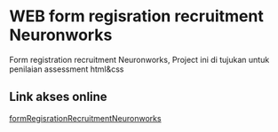 # WEB form regisration recruitment Neuronworks

Form registration recruitment Neuronworks, Project ini di tujukan untuk penilaian assessment html&amp;css

## Link akses online
[formRegisrationRecruitmentNeuronworks](https://rhayeksa.github.io/web_formRegisrationRecruitmentNeuronworks/)